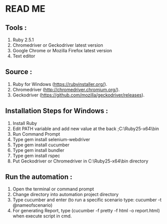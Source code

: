 # READ ME

## Tools :
1. Ruby 2.5.1
2. Chromedriver or Geckodriver latest version
3. Google Chrome or Mozilla Firefox latest version
4. Text editor

## Source :
1. Ruby for Windows (https://rubyinstaller.org/).
2. Chromedriver (http://chromedriver.chromium.org/).
3. Geckodriver (https://github.com/mozilla/geckodriver/releases).

## Installation Steps for Windows :
1. Install Ruby
2. Edit PATH variable and add new value at the back ;C:\Ruby25-x64\bin
3. Run Command Prompt
4. Type gem install selenium-webdriver
5. Type gem install cucumber
6. Type gem install bundler
7. Type gem install rspec
8. Put Geckodriver or Chromedriver in C:\Ruby25-x64\bin directory

## Run the automation :
1. Open the terminal or command prompt
2. Change directory into automation project directory
3. Type cucumber and enter (to run a specific scenario type: cucumber -t @nameofscenario)
4. For generating Report, type (cucumber -f pretty -f html -o report.html) when execute script in cmd.
